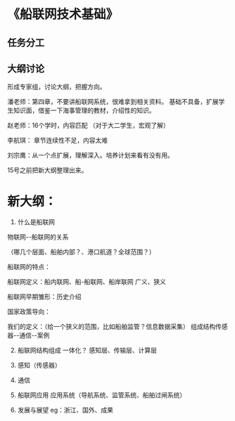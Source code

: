 # 《船联网技术基础》


## 任务分工


## 大纲讨论

形成专家组，讨论大纲，把握方向。

潘老师：第四章，不要讲船联网系统，很难拿到相关资料。
基础不具备，扩展学生知识面，借鉴一下海事管理的教材，介绍性的知识。

赵老师：16个学时，内容匹配
（对于大二学生，宏观了解）

李航琪： 章节连续性不足，内容太难

刘宗鹰：从一个点扩展，理解深入。培养计划来看有没有用。

15号之前把新大纲整理出来。

# 新大纲：

1. 什么是船联网

物联网--船联网的关系

（哪几个层面、船舶内部？、港口航道？全球范围？）

船联网的特点：

船联网定义：船内联网、船-船联网、船岸联网
广义、狭义

船联网早期雏形：历史介绍

国家政策导向：

我们的定义：（给一个狭义的范围，比如船舶监管？信息数据采集）
组成结构传感器--通信--案例

2. 船联网结构组成
一体化？
感知层、传输层、计算层


3. 感知（传感器）



4. 通信



5. 船联网应用
应用系统（导航系统、监管系统、船舶过闸系统）

6. 发展与展望
eg：浙江、国外、成果




